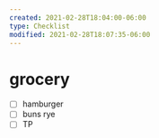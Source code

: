 ```yaml
---
created: 2021-02-28T18:04:00-06:00
type: Checklist
modified: 2021-02-28T18:07:35-06:00
---
```


# grocery

- [ ] hamburger
- [ ] buns rye
- [ ] TP